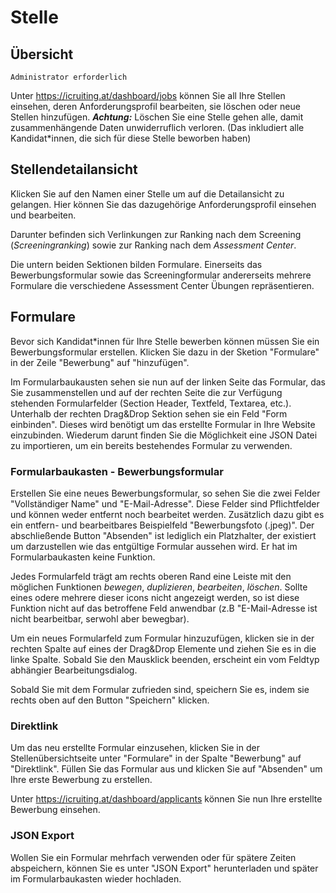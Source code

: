 # Stelle

## Übersicht

`Administrator erforderlich`

Unter https://icruiting.at/dashboard/jobs können Sie all Ihre Stellen einsehen, deren Anforderungsprofil bearbeiten, sie löschen oder neue Stellen hinzufügen.
**_Achtung:_** Löschen Sie eine Stelle gehen alle, damit zusammenhängende Daten unwiderruflich verloren. (Das inkludiert alle Kandidat\*innen, die sich für diese Stelle beworben haben)

## Stellendetailansicht

Klicken Sie auf den Namen einer Stelle um auf die Detailansicht zu gelangen.
Hier können Sie das dazugehörige Anforderungsprofil einsehen und bearbeiten.

Darunter befinden sich Verlinkungen zur Ranking nach dem Screening (_Screeningranking_) sowie zur Ranking nach dem _Assessment Center_.

Die untern beiden Sektionen bilden Formulare. Einerseits das Bewerbungsformular sowie das Screeningformular andererseits mehrere Formulare die verschiedene Assessment Center Übungen repräsentieren.

## Formulare

Bevor sich Kandidat\*innen für Ihre Stelle bewerben können müssen Sie ein Bewerbungsformular erstellen. Klicken Sie dazu in der Sketion "Formulare" in der Zeile "Bewerbung" auf "hinzufügen".

Im Formularbaukausten sehen sie nun auf der linken Seite das Formular, das Sie zusammenstellen und auf der rechten Seite die zur Verfügung stehenden Formularfelder (Section Header, Textfeld, Textarea, etc.). Unterhalb der rechten Drag&Drop Sektion sehen sie ein Feld "Form einbinden". Dieses wird benötigt um das erstellte Formular in Ihre Website einzubinden. Wiederum darunt finden Sie die Möglichkeit eine JSON Datei zu importieren, um ein bereits bestehendes Formular zu verwenden.

### Formularbaukasten - Bewerbungsformular

Erstellen Sie eine neues Bewerbungsformular, so sehen Sie die zwei Felder "Vollständiger Name" und "E-Mail-Adresse". Diese Felder sind Pflichtfelder und können weder entfernt noch bearbeitet werden. Zusätzlich dazu gibt es ein entfern- und bearbeitbares Beispielfeld "Bewerbungsfoto (.jpeg)". Der abschließende Button "Absenden" ist lediglich ein Platzhalter, der existiert um darzustellen wie das entgültige Formular aussehen wird. Er hat im Formularbaukasten keine Funktion.

Jedes Formularfeld trägt am rechts oberen Rand eine Leiste mit den möglichen Funktionen _bewegen_, _duplizieren_, _bearbeiten_, _löschen_. Sollte eines odere mehrere dieser icons nicht angezeigt werden, so ist diese Funktion nicht auf das betroffene Feld anwendbar (z.B "E-Mail-Adresse ist nicht bearbeitbar, serwohl aber bewegbar).

Um ein neues Formularfeld zum Formular hinzuzufügen, klicken sie in der rechten Spalte auf eines der Drag&Drop Elemente und ziehen Sie es in die linke Spalte. Sobald Sie den Mausklick beenden, erscheint ein vom Feldtyp abhängier Bearbeitungsdialog.

Sobald Sie mit dem Formular zufrieden sind, speichern Sie es, indem sie rechts oben auf den Button "Speichern" klicken.

### Direktlink

Um das neu erstellte Formular einzusehen, klicken Sie in der Stellenübersichtseite unter "Formulare" in der Spalte "Bewerbung" auf "Direktlink". Füllen Sie das Formular aus und klicken Sie auf "Absenden" um Ihre erste Bewerbung zu erstellen.

Unter https://icruiting.at/dashboard/applicants können Sie nun Ihre erstellte Bewerbung einsehen.

### JSON Export

Wollen Sie ein Formular mehrfach verwenden oder für spätere Zeiten abspeichern, können Sie es unter "JSON Export" herunterladen und später im Formularbaukasten wieder hochladen.
